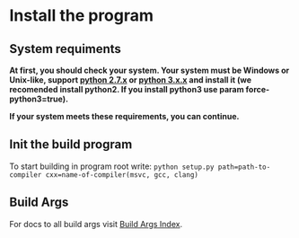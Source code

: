 # Install the program

## System requiments
**At first, you should check your system. Your system must be Windows or Unix-like, support [python 2.7.x](https://www.python.org/downloads/release/python-2718/) or [python 3.x.x](https://www.python.org/downloads/release/python-383/) and install it (we recomended install python2. If you install python3 use param force-python3=true).**

**If your system meets these requirements, you can continue.**	

## Init the build program 

To start building in program root write:
`python setup.py path=path-to-compiler cxx=name-of-compiler(msvc, gcc, clang)`

## Build Args
For docs to all build args visit [Build Args Index](args/index.md).